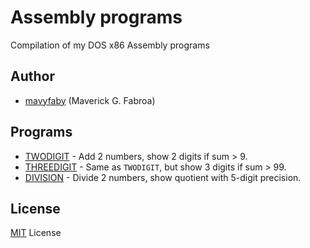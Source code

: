 # Assembly programs
Compilation of my DOS x86 Assembly programs

## Author

- [mavyfaby](https://github.com/mavyfaby) (Maverick G. Fabroa)

## Programs

- [TWODIGIT](TWODIGIT.ASM) - Add 2 numbers, show 2 digits if sum > 9.
- [THREEDIGIT](THREEDIGIT.ASM) - Same as `TWODIGIT`, but show 3 digits if sum > 99.
- [DIVISION](DIVISION.ASM) - Divide 2 numbers, show quotient with 5-digit precision.

## License

[MIT](LICENSE) License
